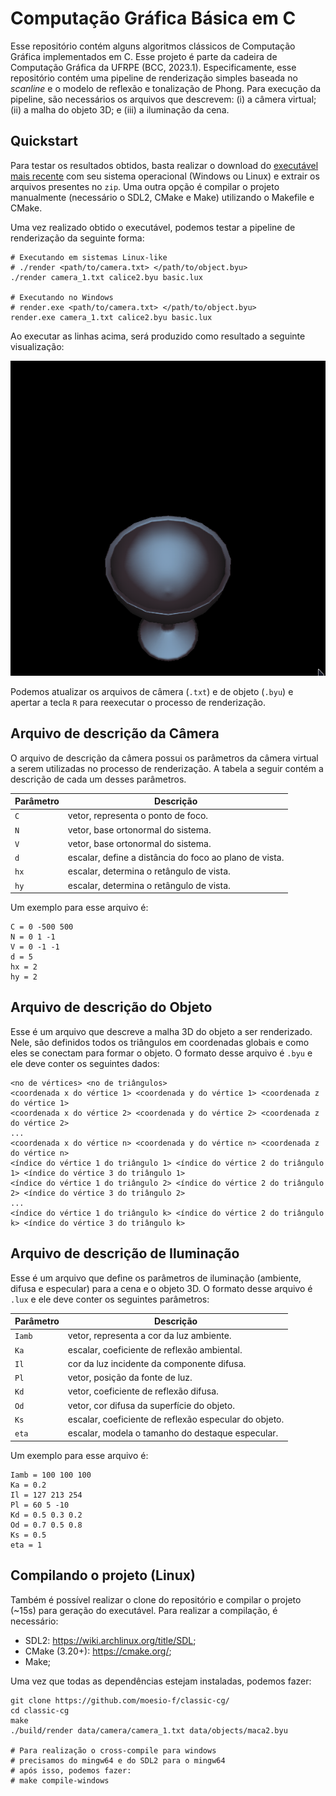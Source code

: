 # Computação Gráfica Básica em C

Esse repositório contém alguns algoritmos clássicos de Computação Gráfica implementados em C. Esse projeto é parte da cadeira de Computação Gráfica da UFRPE (BCC, 2023.1). Especificamente, esse repositório contém uma pipeline de renderização simples baseada no *scanline* e o modelo de reflexão e tonalização de Phong. Para execução da pipeline, são necessários os arquivos que descrevem: (i) a câmera virtual; (ii) a malha do objeto 3D; e (iii) a iluminação da cena.

## Quickstart

Para testar os resultados obtidos, basta realizar o download do [executável mais recente](https://github.com/moesio-f/classic-cg/releases) com seu sistema operacional (Windows ou Linux) e extrair os arquivos presentes no `zip`. Uma outra opção é compilar o projeto manualmente (necessário o SDL2, CMake e Make) utilizando o Makefile e CMake.

Uma vez realizado obtido o executável, podemos testar a pipeline de renderização da seguinte forma:

```console
# Executando em sistemas Linux-like
# ./render <path/to/camera.txt> </path/to/object.byu>
./render camera_1.txt calice2.byu basic.lux    

# Executando no Windows
# render.exe <path/to/camera.txt> </path/to/object.byu>
render.exe camera_1.txt calice2.byu basic.lux    
```

Ao executar as linhas acima, será produzido como resultado a seguinte visualização:

![](.github/img/2va_calice.png)

Podemos atualizar os arquivos de câmera (`.txt`) e de objeto (`.byu`) e apertar a tecla `R` para reexecutar o processo de renderização.

## Arquivo de descrição da Câmera

O arquivo de descrição da câmera possui os parâmetros da câmera virtual a serem utilizadas no processo de renderização. A tabela a seguir contém a descrição de cada um desses parâmetros.

| Parâmetro | Descrição |
| --- | --- |
| `C` | vetor, representa o ponto de foco. | 
| `N` | vetor, base ortonormal do sistema. |
| `V` | vetor, base ortonormal do sistema. |
| `d` | escalar, define a distância do foco ao plano de vista. |
| `hx`| escalar, determina o retângulo de vista. |
| `hy`| escalar, determina o retângulo de vista. |


Um exemplo para esse arquivo é:

```
C = 0 -500 500
N = 0 1 -1
V = 0 -1 -1
d = 5
hx = 2
hy = 2
```

## Arquivo de descrição do Objeto

Esse é um arquivo que descreve a malha 3D do objeto a ser renderizado. Nele, são definidos todos os triângulos em coordenadas globais e como eles se conectam para formar o objeto. O formato desse arquivo é `.byu` e ele deve conter os seguintes dados:

```
<no de vértices> <no de triângulos>
<coordenada x do vértice 1> <coordenada y do vértice 1> <coordenada z do vértice 1>
<coordenada x do vértice 2> <coordenada y do vértice 2> <coordenada z do vértice 2>
...
<coordenada x do vértice n> <coordenada y do vértice n> <coordenada z do vértice n>
<índice do vértice 1 do triângulo 1> <índice do vértice 2 do triângulo 1> <índice do vértice 3 do triângulo 1>
<índice do vértice 1 do triângulo 2> <índice do vértice 2 do triângulo 2> <índice do vértice 3 do triângulo 2>
...
<índice do vértice 1 do triângulo k> <índice do vértice 2 do triângulo k> <índice do vértice 3 do triângulo k>
```

## Arquivo de descrição de Iluminação

Esse é um arquivo que define os parâmetros de iluminação (ambiente, difusa e especular) para a cena e o objeto 3D. O formato desse arquivo é `.lux` e ele deve conter os seguintes parâmetros:

| Parâmetro | Descrição |
| --- | --- |
| `Iamb` | vetor, representa a cor da luz ambiente. | 
| `Ka` | escalar, coeficiente de reflexão ambiental. |
| `Il` | cor da luz incidente da componente difusa. |
| `Pl` | vetor, posição da fonte de luz. |
| `Kd`| vetor, coeficiente de reflexão difusa. |
| `Od`| vetor, cor difusa da superfície do objeto. |
| `Ks`| escalar, coeficiente de reflexão especular do objeto. |
| `eta`| escalar, modela o tamanho do destaque especular. |


Um exemplo para esse arquivo é:

```
Iamb = 100 100 100
Ka = 0.2
Il = 127 213 254
Pl = 60 5 -10
Kd = 0.5 0.3 0.2
Od = 0.7 0.5 0.8
Ks = 0.5
eta = 1
```

## Compilando o projeto (Linux)

Também é possível realizar o clone do repositório e compilar o projeto (~15s) para geração do executável. Para realizar a compilação, é necessário:

- SDL2: https://wiki.archlinux.org/title/SDL;
- CMake (3.20+): https://cmake.org/;
- Make;

Uma vez que todas as dependências estejam instaladas, podemos fazer:

```console
git clone https://github.com/moesio-f/classic-cg/
cd classic-cg
make
./build/render data/camera/camera_1.txt data/objects/maca2.byu

# Para realização o cross-compile para windows
# precisamos do mingw64 e do SDL2 para o mingw64
# após isso, podemos fazer:
# make compile-windows
```
